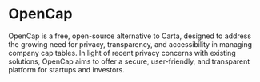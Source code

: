 # OpenCap
OpenCap is a free, open-source alternative to Carta, designed to address the growing need for privacy, transparency, and accessibility in managing company cap tables. In light of recent privacy concerns with existing solutions, OpenCap aims to offer a secure, user-friendly, and transparent platform for startups and investors.
